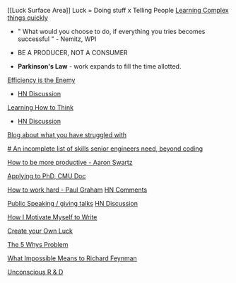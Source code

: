 [[Luck Surface Area]] Luck =  Doing stuff x Telling People
[Learning Complex things quickly](https://product.hubspot.com/blog/how-to-learn-complex-things-quickly)

- " What would you choose to do, if everything you tries becomes successful " - Nemitz, WPI

- BE A PRODUCER, NOT A CONSUMER
- **Parkinson's Law** -  work expands to fill the time allotted.

[Efficiency is the Enemy](https://fs.blog/2021/05/slack/)
 - [HN Discussion](https://news.ycombinator.com/item?id=27036695)
	
[Learning How to Think](https://fs.blog/2015/08/how-to-think/)
 - [HN Discussion](https://news.ycombinator.com/item?id=27096181)

[Blog about what you have struggled with ](https://jvns.ca/blog/2021/05/24/blog-about-what-you-ve-struggled-with/)

[# An incomplete list of skills senior engineers need, beyond coding](https://skamille.medium.com/an-incomplete-list-of-skills-senior-engineers-need-beyond-coding-8ed4a521b29f)

[ How to be more productive -  Aaron Swartz](http://www.aaronsw.com/weblog/productivity)

[ Applying to PhD, CMU Doc](http://www.cs.cmu.edu/~harchol/gradschooltalk.pdf)

[How to work hard - Paul Graham](http://paulgraham.com/hwh.html) [HN Comments](https://news.ycombinator.com/item?id=27675603)

[Public Speaking / giving talks](https://martinfowler.com/articles/202106-reducing-speaking.html) [HN Discussion](https://news.ycombinator.com/item?id=27677001)

[How I Motivate Myself to Write](https://blog.pragmaticengineer.com/writing-motivation/)

[Create your Own Luck](https://www.inc.com/jeff-haden/to-create-your-own-luck-do-any-1-of-these-5-things.html)

[The 5 Whys Problem](https://blog.superhuman.com/five-whys-method/)

[What Impossible Means to Richard Feynman](https://nautil.us/issue/108/change/what-impossible-meant-to-richard-feynman)

[Unconscious R & D](https://subconscious.substack.com/p/unconscious-r-and-d)